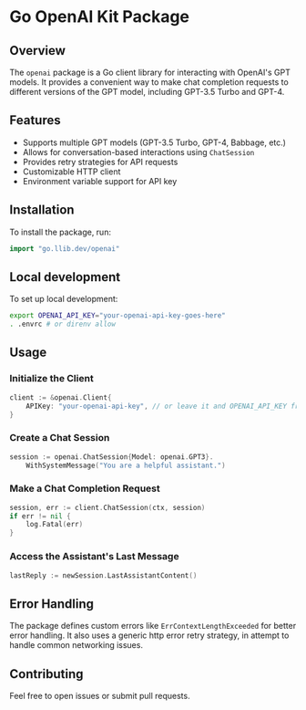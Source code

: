 # Go OpenAI Kit Package

## Overview

The `openai` package is a Go client library for interacting with OpenAI's GPT models. It provides a convenient way to make chat completion requests to different versions of the GPT model, including GPT-3.5 Turbo and GPT-4.

## Features

- Supports multiple GPT models (GPT-3.5 Turbo, GPT-4, Babbage, etc.)
- Allows for conversation-based interactions using `ChatSession`
- Provides retry strategies for API requests
- Customizable HTTP client
- Environment variable support for API key

## Installation

To install the package, run:

```go
import "go.llib.dev/openai"
```

## Local development

To set up local development:

```sh
export OPENAI_API_KEY="your-openai-api-key-goes-here"
. .envrc # or direnv allow
```

## Usage

### Initialize the Client

```go
client := &openai.Client{
    APIKey: "your-openai-api-key", // or leave it and OPENAI_API_KEY from the env will be used
}
```

### Create a Chat Session

```go
session := openai.ChatSession{Model: openai.GPT3}.
	WithSystemMessage("You are a helpful assistant.")
```

### Make a Chat Completion Request

```go
session, err := client.ChatSession(ctx, session)
if err != nil {
    log.Fatal(err)
}
```

### Access the Assistant's Last Message

```go
lastReply := newSession.LastAssistantContent()
```

## Error Handling

The package defines custom errors like `ErrContextLengthExceeded` for better error handling.
It also uses a generic http error retry strategy, in attempt to handle common networking issues.

## Contributing

Feel free to open issues or submit pull requests.
